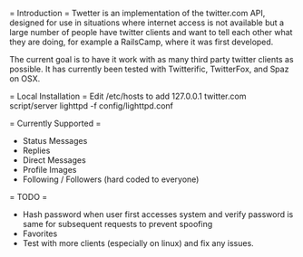 = Introduction =
Twetter is an implementation of the twitter.com API, designed for use in situations where internet access is not available but a large number of people have twitter clients and want to tell each other what they are doing, for example a RailsCamp, where it was first developed.

The current goal is to have it work with as many third party twitter clients as possible.  It has currently been tested with Twitterific, TwitterFox, and Spaz on OSX.  

= Local Installation =
Edit /etc/hosts to add 127.0.0.1 twitter.com
script/server
lighttpd -f config/lighttpd.conf

= Currently Supported =
- Status Messages
- Replies
- Direct Messages
- Profile Images
- Following / Followers (hard coded to everyone)

= TODO =
- Hash password when user first accesses system and verify password is same for subsequent requests to prevent spoofing
- Favorites
- Test with more clients (especially on linux) and fix any issues. 
 